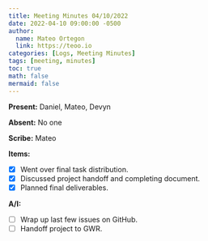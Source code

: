 ```yaml
---
title: Meeting Minutes 04/10/2022
date: 2022-04-10 09:00:00 -0500
author:
  name: Mateo Ortegon
  link: https://teoo.io
categories: [Logs, Meeting Minutes]
tags: [meeting, minutes]
toc: true
math: false
mermaid: false
---
```

**Present:** Daniel, Mateo, Devyn

**Absent:** No one

**Scribe:** Mateo

**Items:**
- [x] Went over final task distribution.
- [x] Discussed project handoff and completing document.
- [x] Planned final deliverables.

**A/I:**
- [ ] Wrap up last few issues on GitHub.
- [ ] Handoff project to GWR.

